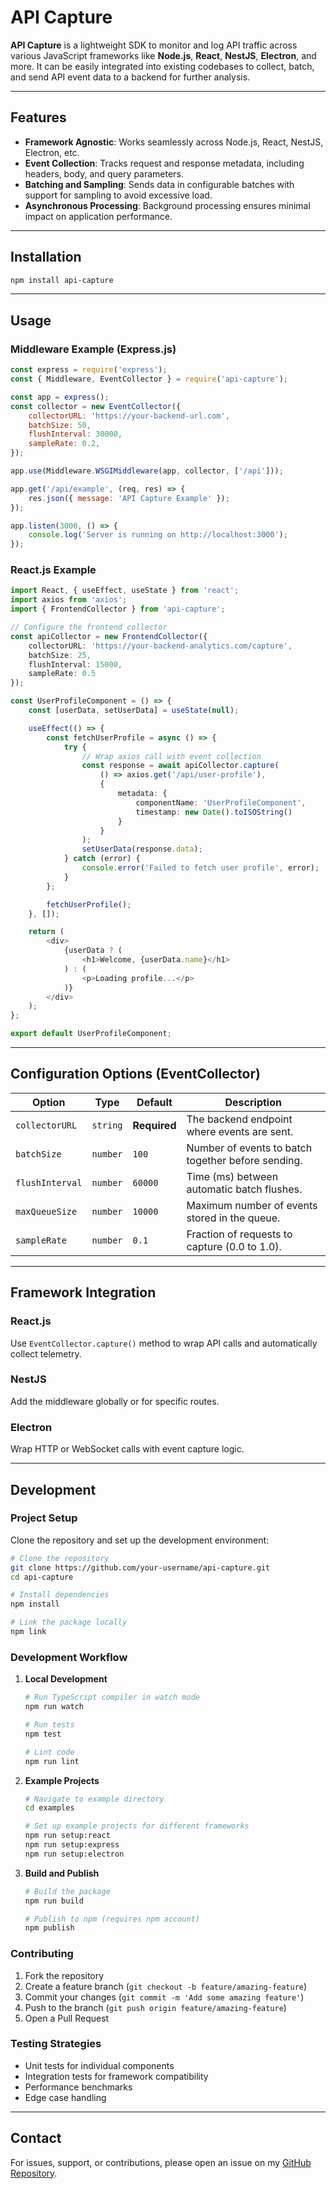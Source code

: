 # API Capture

**API Capture** is a lightweight SDK to monitor and log API traffic across various JavaScript frameworks like **Node.js**, **React**, **NestJS**, **Electron**, and more. It can be easily integrated into existing codebases to collect, batch, and send API event data to a backend for further analysis.

---

## Features

- **Framework Agnostic**: Works seamlessly across Node.js, React, NestJS, Electron, etc.
- **Event Collection**: Tracks request and response metadata, including headers, body, and query parameters.
- **Batching and Sampling**: Sends data in configurable batches with support for sampling to avoid excessive load.
- **Asynchronous Processing**: Background processing ensures minimal impact on application performance.

---

## Installation
```bash
npm install api-capture
```

---

## Usage

### Middleware Example (Express.js)

```javascript
const express = require('express');
const { Middleware, EventCollector } = require('api-capture');

const app = express();
const collector = new EventCollector({
    collectorURL: 'https://your-backend-url.com',
    batchSize: 50,
    flushInterval: 30000,
    sampleRate: 0.2,
});

app.use(Middleware.WSGIMiddleware(app, collector, ['/api']));

app.get('/api/example', (req, res) => {
    res.json({ message: 'API Capture Example' });
});

app.listen(3000, () => {
    console.log('Server is running on http://localhost:3000');
});
```

### React.js Example

```typescript
import React, { useEffect, useState } from 'react';
import axios from 'axios';
import { FrontendCollector } from 'api-capture';

// Configure the frontend collector
const apiCollector = new FrontendCollector({
    collectorURL: 'https://your-backend-analytics.com/capture',
    batchSize: 25,
    flushInterval: 15000,
    sampleRate: 0.5
});

const UserProfileComponent = () => {
    const [userData, setUserData] = useState(null);

    useEffect(() => {
        const fetchUserProfile = async () => {
            try {
                // Wrap axios call with event collection
                const response = await apiCollector.capture(
                    () => axios.get('/api/user-profile'),
                    {
                        metadata: {
                            componentName: 'UserProfileComponent',
                            timestamp: new Date().toISOString()
                        }
                    }
                );
                setUserData(response.data);
            } catch (error) {
                console.error('Failed to fetch user profile', error);
            }
        };

        fetchUserProfile();
    }, []);

    return (
        <div>
            {userData ? (
                <h1>Welcome, {userData.name}</h1>
            ) : (
                <p>Loading profile...</p>
            )}
        </div>
    );
};

export default UserProfileComponent;
```

---

## Configuration Options (EventCollector)

| Option          | Type     | Default      | Description                                          |
|------------------|----------|--------------|------------------------------------------------------|
| `collectorURL`   | `string` | **Required** | The backend endpoint where events are sent.         |
| `batchSize`      | `number` | `100`        | Number of events to batch together before sending.  |
| `flushInterval`  | `number` | `60000`      | Time (ms) between automatic batch flushes.          |
| `maxQueueSize`   | `number` | `10000`      | Maximum number of events stored in the queue.       |
| `sampleRate`     | `number` | `0.1`        | Fraction of requests to capture (0.0 to 1.0).       |

---

## Framework Integration

### React.js
Use `EventCollector.capture()` method to wrap API calls and automatically collect telemetry.

### NestJS
Add the middleware globally or for specific routes.

### Electron
Wrap HTTP or WebSocket calls with event capture logic.

---

## Development

### Project Setup

Clone the repository and set up the development environment:

```bash
# Clone the repository
git clone https://github.com/your-username/api-capture.git
cd api-capture

# Install dependencies
npm install

# Link the package locally
npm link
```

### Development Workflow

1. **Local Development**
   ```bash
   # Run TypeScript compiler in watch mode
   npm run watch

   # Run tests
   npm test

   # Lint code
   npm run lint
   ```

2. **Example Projects**
   ```bash
   # Navigate to example directory
   cd examples

   # Set up example projects for different frameworks
   npm run setup:react
   npm run setup:express
   npm run setup:electron
   ```

3. **Build and Publish**
   ```bash
   # Build the package
   npm run build

   # Publish to npm (requires npm account)
   npm publish
   ```

### Contributing

1. Fork the repository
2. Create a feature branch (`git checkout -b feature/amazing-feature`)
3. Commit your changes (`git commit -m 'Add some amazing feature'`)
4. Push to the branch (`git push origin feature/amazing-feature`)
5. Open a Pull Request

### Testing Strategies

- Unit tests for individual components
- Integration tests for framework compatibility
- Performance benchmarks
- Edge case handling

---

## Contact

For issues, support, or contributions, please open an issue on my [GitHub Repository](https://github.com/KushoShivam/api-capture).